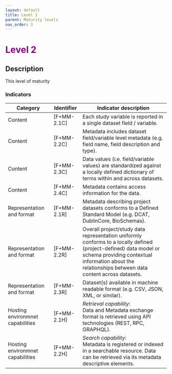 ```yaml
---
layout: default
title: Level 2
parent: Maturity levels
nav_order: 3
---
```


# <span style="color:purple;font-weight:bold">Level 2</span>

## Description

This level of maturity 

### Indicators

| Category | Identifier | Indicator description |
| -------- | ---------- | ---------------------- |
| Content | [F+MM-2.1C] | Each study variable is reported in a single dataset field / variable. |
| Content | [F+MM-2.2C] | Metadata includes dataset field/variable level metadata (e.g. field name, field description and type). |
| Content | [F+MM-2.3C] | Data values (i.e. field/variable values) are standardized against a locally defined dictionary of terms within and across datasets. |
| Content | [F+MM-2.4C] | Metadata contains access information for the data. |
| Representation and format |  [F+MM-2.1R] | Metadata describing project datasets conforms to a Defined Standard Model (e.g. DCAT, DublinCore, BioSchemas). |
| Representation and format |  [F+MM-2.2R] | Overall project/study data representation uniformly conforms to a locally defined (project-defined) data model or schema providing contextual information about the relationships between data content across datasets. |
| Representation and format |  [F+MM-2.3R] | Dataset(s) available in machine readable format (e.g. CSV, JSON, XML, or similar). |
| Hosting environmnet capabilities | [F+MM-2.1H] | *Retrieval capability*:<br/> Data and Metadata exchange format is retrieved using API technologies (REST, RPC, GRAPHQL). |
| Hosting environmnet capabilities | [F+MM-2.2H] | *Search capability*:<br/> Metadata is registered or indexed in a searchable resource. Data can be retrieved via its metadata descriptive elements. |
